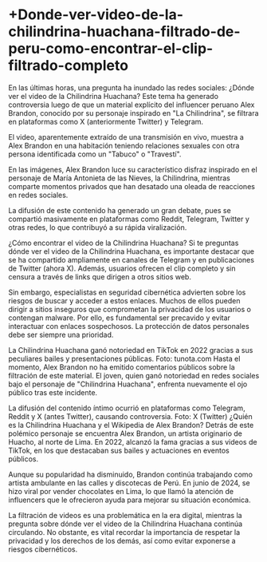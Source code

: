 # +Donde-ver-video-de-la-chilindrina-huachana-filtrado-de-peru-como-encontrar-el-clip-filtrado-completo

En las últimas horas, una pregunta ha inundado las redes sociales: ¿Dónde ver el video de la Chilindrina Huachana? Este tema ha generado controversia luego de que un material explícito del influencer peruano Alex Brandon, conocido por su personaje inspirado en "La Chilindrina", se filtrara en plataformas como X (anteriormente Twitter) y Telegram.

El video, aparentemente extraído de una transmisión en vivo, muestra a Alex Brandon en una habitación teniendo relaciones sexuales con otra persona identificada como un "Tabuco" o "Travestí".

En las imágenes, Alex Brandon luce su característico disfraz inspirado en el personaje de María Antonieta de las Nieves, la Chilindrina, mientras comparte momentos privados que han desatado una oleada de reacciones en redes sociales.


La difusión de este contenido ha generado un gran debate, pues se compartió masivamente en plataformas como Reddit, Telegram, Twitter y otras redes, lo que contribuyó a su rápida viralización.

¿Cómo encontrar el video de la Chilindrina Huachana?
Si te preguntas dónde ver el video de la Chilindrina Huachana, es importante destacar que se ha compartido ampliamente en canales de Telegram y en publicaciones de Twitter (ahora X). Además, usuarios ofrecen el clip completo y sin censura a través de links que dirigen a otros sitios web.

Sin embargo, especialistas en seguridad cibernética advierten sobre los riesgos de buscar y acceder a estos enlaces. Muchos de ellos pueden dirigir a sitios inseguros que comprometan la privacidad de los usuarios o contengan malware. Por ello, es fundamental ser precavido y evitar interactuar con enlaces sospechosos. La protección de datos personales debe ser siempre una prioridad.


La Chilindrina Huachana ganó notoriedad en TikTok en 2022 gracias a sus peculiares bailes y presentaciones públicas. Foto: tunota.com
Hasta el momento, Alex Brandon no ha emitido comentarios públicos sobre la filtración de este material. El joven, quien ganó notoriedad en redes sociales bajo el personaje de "Chilindrina Huachana", enfrenta nuevamente el ojo público tras este incidente.

La difusión del contenido íntimo ocurrió en plataformas como Telegram, Reddit y X (antes Twitter), causando controversia. Foto: X (Twitter)
¿Quién es la Chilindrina Huachana y el Wikipedia de Alex Brandon?
Detrás de este polémico personaje se encuentra Alex Brandon, un artista originario de Huacho, al norte de Lima. En 2022, alcanzó la fama gracias a sus videos de TikTok, en los que destacaban sus bailes y actuaciones en eventos públicos.


Aunque su popularidad ha disminuido, Brandon continúa trabajando como artista ambulante en las calles y discotecas de Perú. En junio de 2024, se hizo viral por vender chocolates en Lima, lo que llamó la atención de influencers que le ofrecieron ayuda para mejorar su situación económica.

La filtración de videos es una problemática en la era digital, mientras la pregunta sobre dónde ver el video de la Chilindrina Huachana continúa circulando. No obstante, es vital recordar la importancia de respetar la privacidad y los derechos de los demás, así como evitar exponerse a riesgos cibernéticos.
